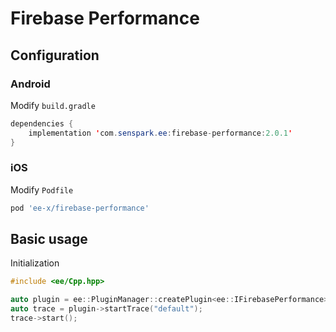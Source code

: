 # Firebase Performance
## Configuration
### Android
Modify `build.gradle`
```java
dependencies {
    implementation 'com.senspark.ee:firebase-performance:2.0.1'
}
```

### iOS
Modify `Podfile`
```ruby
pod 'ee-x/firebase-performance'
```

## Basic usage
Initialization
```cpp
#include <ee/Cpp.hpp>

auto plugin = ee::PluginManager::createPlugin<ee::IFirebasePerformance>();
auto trace = plugin->startTrace("default");
trace->start();
```
